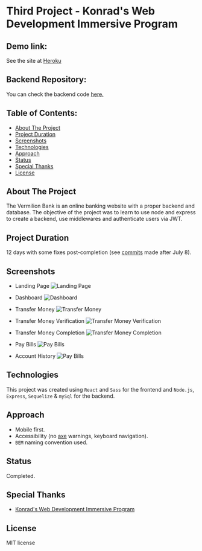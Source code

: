 # Third Project - Konrad's Web Development Immersive Program

## Demo link:

See the site at [Heroku](https://marcialcv-konrad-project3-fe.herokuapp.com/)

## Backend Repository:

You can check the backend code [here.](https://github.com/marcialcarrillo/konrad-p3-backend)

## Table of Contents:

- [About The Project](#about-the-project)
- [Project Duration](#project-duration)
- [Screenshots](#screenshots)
- [Technologies](#technologies)
- [Approach](#approach)
- [Status](#status)
- [Special Thanks](#special-thanks)
- [License](#license)

## About The Project

The Vermilion Bank is an online banking website with a proper backend and database. The objective of the project was to learn to use node and express to create a backend, use middlewares and authenticate users via JWT.

## Project Duration

12 days with some fixes post-completion (see [commits](https://github.com/marcialcarrillo/konrad-p3-frontend/commits/main) made after July 8).

## Screenshots

- Landing Page
  ![Landing Page](https://i.imgur.com/yngeUQ1.png)

- Dashboard
  ![Dashboard](https://i.imgur.com/H8QQKev.png)

- Transfer Money
  ![Transfer Money](https://i.imgur.com/MDCbZj1.png)

- Transfer Money Verification
  ![Transfer Money Verification](https://i.imgur.com/C7NIO1X.png)

- Transfer Money Completion
  ![Transfer Money Completion](https://i.imgur.com/yqw6yAx.png)

- Pay Bills
  ![Pay Bills](https://i.imgur.com/njd2tyh.png)

- Account History
  ![Pay Bills](https://i.imgur.com/Sk1ESMr.png)

## Technologies

This project was created using `React` and `Sass` for the frontend and `Node.js`, `Express`, `Sequelize` & `mySql` for the backend.

## Approach

- Mobile first.
- Accessibility (no [axe](https://www.deque.com/axe/) warnings, keyboard navigation).
- `BEM` naming convention used.

## Status

Completed.

## Special Thanks

- [Konrad's Web Development Immersive Program](https://www.konrad.com/careers/san-jose/web-development-program)

## License

MIT license
